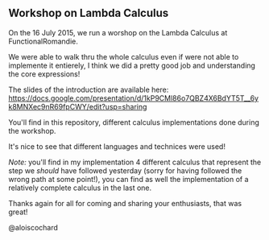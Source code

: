 ## Workshop on Lambda Calculus
On the 16 July 2015, we run a worshop on the Lambda Calculus at FunctionalRomandie.

We were able to walk thru the whole calculus even if were not able to implemente it entierely, I think we did a pretty good job and understanding the core expressions!

The slides of the introduction are available here:
https://docs.google.com/presentation/d/1kP9CMl86o7QBZ4X6BdYT5T__6yk8MNXec9nR69fpCWY/edit?usp=sharing

You'll find in this repository, different calculus implementations done during the workshop.

It's nice to see that different languages and technices were used!

*Note:* you'll find in my implementation 4 different calculus that represent the step we *should* have followed yesterday (sorry for having followed the wrong path at some point!), you can find as well the implementation of a relatively complete calculus in the last one.

Thanks again for all for coming and sharing your enthusiasts, that was great!

@aloiscochard
